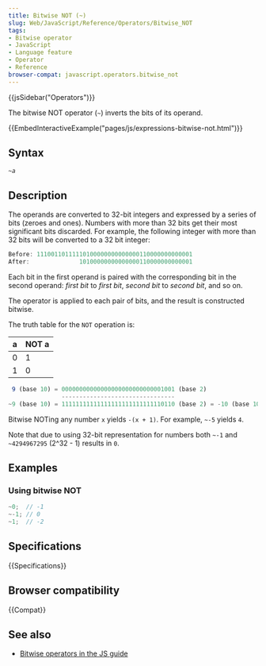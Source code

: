 ```yaml
---
title: Bitwise NOT (~)
slug: Web/JavaScript/Reference/Operators/Bitwise_NOT
tags:
- Bitwise operator
- JavaScript
- Language feature
- Operator
- Reference
browser-compat: javascript.operators.bitwise_not
---
```

{{jsSidebar("Operators")}}

The bitwise NOT operator (`~`) inverts the bits of its operand.

{{EmbedInteractiveExample("pages/js/expressions-bitwise-not.html")}}

## Syntax

<pre class="brush: js"><code><var>~a</var></code>
</pre>

## Description

The operands are converted to 32-bit integers and expressed by a series of bits
(zeroes and ones). Numbers with more than 32 bits get their most significant
bits discarded. For example, the following integer with more than 32 bits will
be converted to a 32 bit integer:

```js
Before: 11100110111110100000000000000110000000000001
After:              10100000000000000110000000000001
```

Each bit in the first operand is paired with the corresponding bit in the second
operand: _first bit_ to _first bit_, _second bit_ to _second bit_, and so on.

The operator is applied to each pair of bits, and the result is constructed
bitwise.

The truth table for the `NOT` operation is:

<table class="standard-table"><thead><tr><th class="header" scope="col">a</th><th class="header" scope="col">NOT a</th></tr></thead><tbody><tr><td>0</td><td>1</td></tr><tr><td>1</td><td>0</td></tr></tbody></table>

```js
 9 (base 10) = 00000000000000000000000000001001 (base 2)
               --------------------------------
~9 (base 10) = 11111111111111111111111111110110 (base 2) = -10 (base 10)
```

Bitwise NOTing any number `x` yields `-(x + 1)`. For example, `~-5` yields `4`.

Note that due to using 32-bit representation for numbers both `~-1` and
`~4294967295` (2^32 - 1) results in `0`.

## Examples

### Using bitwise NOT

```js
~0;  // -1
~-1; // 0
~1;  // -2
```

## Specifications

{{Specifications}}

## Browser compatibility

{{Compat}}

## See also

- [Bitwise operators in the JS guide](/en-US/docs/Web/JavaScript/Guide/Expressions_and_Operators#Bitwise)
